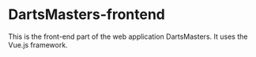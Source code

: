 # DartsMasters-frontend
 This is the front-end part of the web application DartsMasters. It uses the Vue.js framework.
